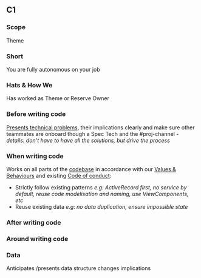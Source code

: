 ## C1
### Scope

Theme

### Short

You are fully autonomous on your job

### Hats & How We

Has worked as Theme or Reserve Owner

### Before writing code

[Presents technical problems](https://github.com/moka-care/levels/blob/guidelines.md#probleme-resolution), their implications clearly and make sure other teammates are onboard though a Spec Tech and the #proj-channel - _details: don't have to have all the solutions, but drive the process_

### When writing code

Works on all parts of the [codebase](https://github.com/moka-care/levels/blob/guidelines.md#code-vs-stack) in accordance with our [Values & Behaviours](https://www.notion.so/mokacare/Moteks-values-behaviours-8387737eee894a9bab0bcc94f4d32572) and existing [Code of conduct](https://www.notion.so/mokacare/e30f10cc8849472bb7d07d9dcd34af99?v=3805bd700f92474585347a612aae08e2):
- Strictly follow existing patterns _e.g: ActiveRecord first, no service by default, reuse code modelisation and naming, use ViewComponents, etc_
- Reuse existing data _e.g: no data duplication, ensure impossible state_

### After writing code

### Around writing code

### Data

Anticipates /presents data structure changes implications

